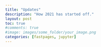 ```yaml
---
title: "Updates"
description: "How 2021 has started off."
layout: post
toc: true
#comments: true
#image: images/some_folder/your_image.png
categories: [fastpages, jupyter]
---
```



